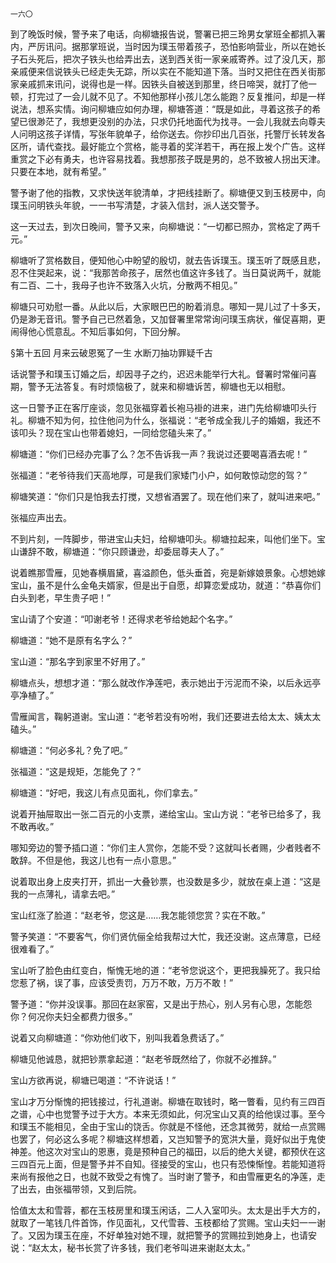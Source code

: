     一六〇 

   到了晚饭时候，警予来了电话，向柳塘报告说，警署已把三玲男女掌班全都抓入署内，严厉讯问。据那掌班说，当时因为璞玉带着孩子，恐怕影响营业，所以在她长子石头死后，把次子铁头也给弄出去，送到西关街一家亲戚寄养。过了没几天，那亲戚便来信说铁头已经走失无踪，所以实在不能知道下落。当时又把住在西关街那家亲戚抓来讯问，说得也是一样。因铁头自被送到那里，终日啼哭，就打了他一顿，打完过了一会儿就不见了。不知他那样小孩儿怎么能跑？反复推问，却是一样说法，想系实情。询问柳塘应如何办理，柳塘答道：“既是如此，寻着这孩子的希望已很渺茫了，我想更没别的办法，只求仍托地面代为找寻。一会儿我就去向尊夫人问明这孩子详情，写张年貌单子，给你送去。你抄印出几百张，托警厅长转发各区所，请代查找。最好能立个赏格，能寻着的奖洋若干，再在报上发个广告。这样重赏之下必有勇夫，也许容易找着。我想那孩子既是男的，总不致被人拐出天津。只要在本地，就有希望。”

   警予谢了他的指教，又求快送年貌清单，才把线挂断了。柳塘便又到玉枝房中，向璞玉问明铁头年貌，一一书写清楚，才装入信封，派人送交警予。

   这一天过去，到次日晚间，警予又来，向柳塘说：“一切都已照办，赏格定了两千元。”

   柳塘听了赏格数目，便知他心中盼望的殷切，就去告诉璞玉。璞玉听了既感且悲，忍不住哭起来，说：“我那苦命孩子，居然也值这许多钱了。当日莫说两千，就能有二百、二十，我母子也许不致落入火坑，分散两不相见。”

   柳塘只可劝慰一番。从此以后，大家眼巴巴的盼着消息。哪知一晃儿过了十多天，仍是渺无音讯。警予自己已然着急，又加督署里常常询问璞玉病状，催促喜期，更闹得他心慌意乱。不知后事如何，下回分解。

   §第十五回 月来云破恩冤了一生 水断刀抽功罪疑千古

   话说警予和璞玉订婚之后，却因寻子之约，迟迟未能举行大礼。督署时常催问喜期，警予无法答复。有时烦恼极了，就来和柳塘诉苦，柳塘也无以相慰。

   这一日警予正在客厅座谈，忽见张福穿着长袍马褂的进来，进门先给柳塘叩头行礼。柳塘不知为何，拉住他问为什么，张福说：“老爷成全我儿子的婚姻，我还不该叩头？现在宝山也带着媳妇，一同给您磕头来了。”

   柳塘道：“你们已经办完事了么？怎不告诉我一声？我说过还要喝喜酒去呢！”

   张福道：“老爷待我们天高地厚，可是我们家矮门小户，如何敢惊动您的驾？”

   柳塘笑道：“你们只是怕我去打搅，又想省酒罢了。现在他们来了，就叫进来吧。”

   张福应声出去。

   不到片刻，一阵脚步，带进宝山夫妇，给柳塘叩头。柳塘拉起来，叫他们坐下。宝山谦辞不敢，柳塘道：“你只顾谦逊，却委屈尊夫人了。”

   说着瞧那雪雁，见她春横眉黛，喜溢颜色，低头垂首，宛是新嫁娘景象。心想她嫁宝山，虽不是什么金龟夫婿家，但是出于自愿，却算恋爱成功，就道：“恭喜你们白头到老，早生贵子吧！”

   宝山请了个安道：“叩谢老爷！还得求老爷给她起个名字。”

   柳塘道：“她不是原有名字么？”

   宝山道：“那名字到家里不好用了。”

   柳塘点头，想想才道：“那么就改作净莲吧，表示她出于污泥而不染，以后永远亭亭净植了。”

   雪雁闻言，鞠躬道谢。宝山道：“老爷若没有吩咐，我们还要进去给太太、姨太太磕头。”

   柳塘道：“何必多礼？免了吧。”

   张福道：“这是规矩，怎能免了？”

   柳塘道：“好吧，我这儿有点见面礼，你们拿去。”

   说着开抽屉取出一张二百元的小支票，递给宝山。宝山方说：“老爷已给多了，我不敢再收。”

   哪知旁边的警予插口道：“你们主人赏你，怎能不受？这就叫长者赐，少者贱者不敢辞。不但是他，我这儿也有一点小意思。”

   说着取出身上皮夹打开，抓出一大叠钞票，也没数是多少，就放在桌上道：“这是我的一点薄礼，请拿去吧。”

   宝山红涨了脸道：“赵老爷，您这是……我怎能领您赏？实在不敢。”

   警予笑道：“不要客气，你们贤伉俪全给我帮过大忙，我还没谢。这点薄意，已经很难看了。”

   宝山听了脸色由红变白，惭愧无地的道：“老爷您说这个，更把我臊死了。我只给您惹了祸，误了事，应该受责罚，万万不敢，万万不敢！”

   警予道：“你并没误事。那回在赵家窑，又是出于热心，别人另有心思，怎能怨你？何况你夫妇全都费力很多。”

   说着又向柳塘道：“你劝他们收下，别叫我着急费话了。”

   柳塘见他诚恳，就把钞票拿起道：“赵老爷既然给了，你就不必推辞。”

   宝山方欲再说，柳塘已喝道：“不许说话！”

   宝山才万分惭愧的把钱接过，行礼道谢。柳塘在取钱时，略一瞥看，见约有三四百之谱，心中也觉警予过于大方。本来无须如此，何况宝山又真的给他误过事。至今和璞玉不能相见，全由于宝山的饶舌。你就是不怪他，还念其微劳，就给一点赏赐也罢了，何必这么多呢？柳塘这样想着，又岂知警予的宽洪大量，竟好似出于鬼使神差。他这次对宝山的恩惠，竟是预种自己的福田，以后的绝大关键，都预伏在这三四百元上面，但是警予并不自知。径接受的宝山，也只有恐悚惭惶。若能知道将来尚有报他之日，也就不致受之有愧了。当时谢了警予，和由雪雁更名的净莲，走了出去，由张福带领，又到后院。

   恰值太太和雪蓉，都在玉枝房里和璞玉闲话，二人入室叩头。太太是出手大方的，就取了一笔钱几件首饰，作见面礼，又代雪蓉、玉枝都给了赏赐。宝山夫妇一一谢了。又因为璞玉在座，不好单独对她不理，就把警予的赏赐拉到她身上，也请安说：“赵太太，秘书长赏了许多钱，我们老爷叫进来谢赵太太。”

